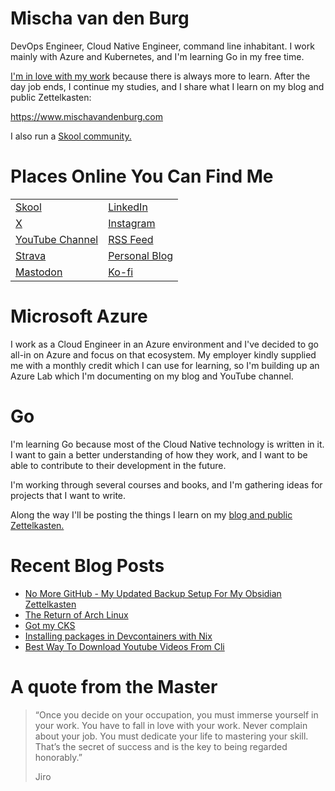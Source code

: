 # Mischa van den Burg

DevOps Engineer, Cloud Native Engineer, command line inhabitant. I work mainly with Azure and Kubernetes, and I'm learning Go in my free time.

[I'm in love with my work](https://mischavandenburg.com/zet/articles/jiro-sushi/) because there is always more to learn. After the day job ends, I continue my studies, and I share what I learn on my blog and public Zettelkasten:

https://www.mischavandenburg.com

I also run a [Skool community.](https://mischavandenburg.com/skool)

# Places Online You Can Find Me

|  |  |
| --- | --- |
| [Skool](https://mischavandenburg.com/skool) | [LinkedIn](https://www.linkedin.com/in/mischavandenburg) |
| [X](https://twitter.com/mischa_vdburg) | [Instagram](https://www.instagram.com/mischavandenburg) |
| [YouTube Channel](https://www.youtube.com/channel/UCDAck-gFPTrgTx_qp59-bQA) | [RSS Feed](https://mischavandenburg.com/index.xml) |
| [Strava](https://www.strava.com/athletes/116768345) | [Personal Blog](https://mischavandenburg.blog) |
| [Mastodon](https://toot.community/@mischavandenburg) | [Ko-fi](https://ko-fi.com/mischavandenburg) |


# Microsoft Azure

I work as a Cloud Engineer in an Azure environment and I've decided to go all-in on Azure and focus on that ecosystem. My employer kindly supplied me with a monthly credit which I can use for learning, so I'm building up an Azure Lab which I'm documenting on my blog and YouTube channel.

# Go

I'm learning Go because most of the Cloud Native technology is written in it. I want to gain a better understanding of how they work, and I want to be able to contribute to their development in the future. 

I'm working through several courses and books, and I'm gathering ideas for projects that I want to write.

Along the way I'll be posting the things I learn on my [blog and public Zettelkasten.](https://www.mischavandenburg.com)

# Recent Blog Posts
<!-- BLOG-POST-LIST:START -->
- [No More GitHub - My Updated Backup Setup For My Obsidian Zettelkasten](https://mischavandenburg.com/zet/my-updated-backup-setup-for-my-obsidian-zetelkasten/)
- [The Return of Arch Linux](https://mischavandenburg.com/zet/the-return-of-arch-linux/)
- [Got my CKS](https://mischavandenburg.com/zet/got-my-cks/)
- [Installing packages in Devcontainers with Nix](https://mischavandenburg.com/zet/installing-packages-in-devcontainers-with-nix/)
- [Best Way To Download Youtube Videos From Cli](https://mischavandenburg.com/zet/best-way-to-download-youtube-videos-from-cli/)
<!-- BLOG-POST-LIST:END -->

# A quote from the Master

> “Once you decide on your occupation, you must immerse yourself in your work. You have to fall in love with your work. Never complain about your job. You must dedicate your life to mastering your skill. That’s the secret of success and is the key to being regarded honorably.”
>
> Jiro
